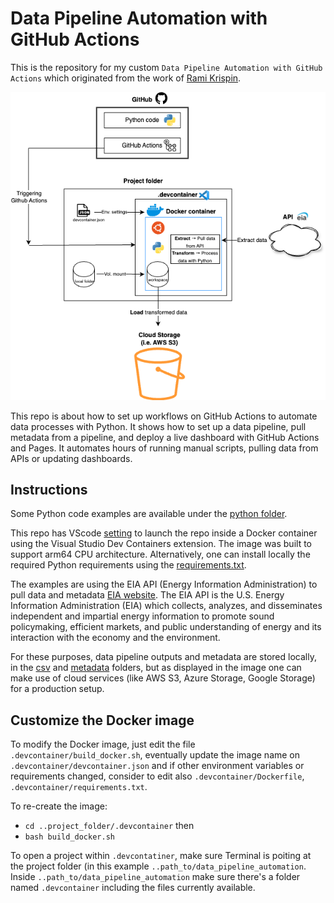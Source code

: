 # Data Pipeline Automation with GitHub Actions

This is the repository for my custom `Data Pipeline Automation with GitHub Actions` which originated from the work of [Rami Krispin](https://github.com/LinkedInLearning/data-pipeline-automation-with-github-actions-4503382). 

![](/readme_images/pipeline_automation.drawio.png)

This repo is about how to set up workflows on GitHub Actions to automate data processes with Python. 
It shows how to set up a data pipeline, pull metadata from a pipeline, and deploy a live dashboard with GitHub Actions and Pages. 
It automates hours of running manual scripts, pulling data from APIs or updating dashboards.


## Instructions

Some Python code examples are available under the [python folder](https://github.com/portolan75/data_pipeline_automation/tree/main/python).

This repo has VScode [setting](https://github.com/portolan75/data_pipeline_automation/tree/main/.devcontainer/devcontainer.json) to launch the repo inside a Docker container using the Visual Studio Dev Containers extension. The image was built to support arm64 CPU architecture. 
Alternatively, one can install locally the required Python requirements using the [requirements.txt](https://github.com/portolan75/data_pipeline_automation/blob/main/.devcontainer/requirements.txt).


The examples are using the EIA API (Energy Information Administration) to pull data and metadata [EIA website](https://www.eia.gov/opendata/index.php). 
The EIA API is the U.S. Energy Information Administration (EIA) which collects, analyzes, and disseminates independent and impartial energy information to promote sound policymaking, efficient markets, and public understanding of energy and its interaction with the economy and the environment.


For these purposes, data pipeline outputs and metadata are stored locally, in the [csv](https://github.com/portolan75/data_pipeline_automation/blob/main/csv) and [metadata](https://github.com/portolan75/data_pipeline_automation/blob/main/metadata) folders, but as displayed in the image one can make use of cloud services (like AWS S3, Azure Storage, Google Storage) for a production setup.

## Customize the Docker image
To modify the Docker image, just edit the file `.devcontainer/build_docker.sh`, eventually update the image name on `.devcontainer/devcontainer.json` and if other environment variables or requirements changed, consider to edit also `.devcontainer/Dockerfile`, `.devcontainer/requirements.txt`.

To re-create the image:

- `cd ..project_folder/.devcontainer` then
- `bash build_docker.sh`

To open a project within `.devcontatiner`, make sure Terminal is poiting at the project folder (in this example `..path_to/data_pipeline_automation`.
Inside `..path_to/data_pipeline_automation` make sure there's a folder named `.devcontainer` including the files currently available.